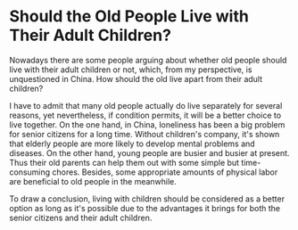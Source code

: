 # Should the Old People Live with Their Adult Children?

Nowadays there are some people arguing about whether old people should live with their
adult children or not, which, from my perspective, is unquestioned in China. How should
the old live apart from their adult children?

I have to admit that many old people actually do live separately for several reasons,
yet nevertheless, if condition permits, it will be a better choice to live together.
On the one hand, in China, loneliness has been a big problem for senior citizens for
a long time. Without children's company, it's shown that elderly people are more
likely to develop mental problems and diseases. On the other hand, young people are
busier and busier at present. Thus their old parents can help them out with some
simple but time-consuming chores. Besides, some appropriate amounts of physical
labor are beneficial to old people in the meanwhile.

To draw a conclusion, living with children should be considered as a better option
as long as it's possible due to the advantages it brings for both the senior citizens
and their adult children.


